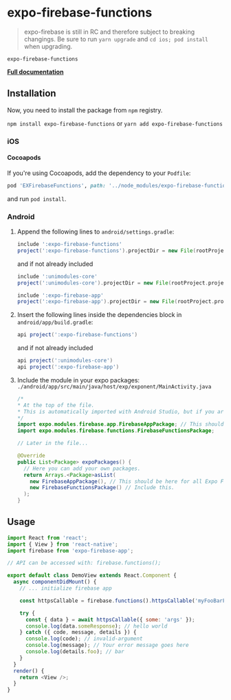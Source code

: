 # expo-firebase-functions

> expo-firebase is still in RC and therefore subject to breaking changings. Be sure to run `yarn upgrade` and `cd ios; pod install` when upgrading.

`expo-firebase-functions`

[**Full documentation**](https://rnfirebase.io/docs/master/functions/reference/functions)

## Installation

Now, you need to install the package from `npm` registry.

`npm install expo-firebase-functions` or `yarn add expo-firebase-functions`

### iOS

#### Cocoapods

If you're using Cocoapods, add the dependency to your `Podfile`:

```ruby
pod 'EXFirebaseFunctions', path: '../node_modules/expo-firebase-functions/ios'
```

and run `pod install`.

### Android

1.  Append the following lines to `android/settings.gradle`:

    ```gradle
    include ':expo-firebase-functions'
    project(':expo-firebase-functions').projectDir = new File(rootProject.projectDir, '../node_modules/expo-firebase-functions/android')
    ```

    and if not already included

    ```gradle
    include ':unimodules-core'
    project(':unimodules-core').projectDir = new File(rootProject.projectDir, '../node_modules/@unimodules/core/android')

    include ':expo-firebase-app'
    project(':expo-firebase-app').projectDir = new File(rootProject.projectDir, '../node_modules/expo-firebase-app/android')
    ```

2.  Insert the following lines inside the dependencies block in `android/app/build.gradle`:
    ```gradle
    api project(':expo-firebase-functions')
    ```
    and if not already included
    ```gradle
    api project(':unimodules-core')
    api project(':expo-firebase-app')
    ```
3.  Include the module in your expo packages: `./android/app/src/main/java/host/exp/exponent/MainActivity.java`

    ```java
    /*
    * At the top of the file.
    * This is automatically imported with Android Studio, but if you are in any other editor you will need to manually import the module.
    */
    import expo.modules.firebase.app.FirebaseAppPackage; // This should be here for all Expo Firebase features.
    import expo.modules.firebase.functions.FirebaseFunctionsPackage;

    // Later in the file...

    @Override
    public List<Package> expoPackages() {
      // Here you can add your own packages.
      return Arrays.<Package>asList(
        new FirebaseAppPackage(), // This should be here for all Expo Firebase features.
        new FirebaseFunctionsPackage() // Include this.
      );
    }
    ```

## Usage

```javascript
import React from 'react';
import { View } from 'react-native';
import firebase from 'expo-firebase-app';

// API can be accessed with: firebase.functions();

export default class DemoView extends React.Component {
  async componentDidMount() {
    // ... initialize firebase app

    const httpsCallable = firebase.functions().httpsCallable('myFooBarFn');

    try {
      const { data } = await httpsCallable({ some: 'args' });
      console.log(data.someResponse); // hello world
    } catch ({ code, message, details }) {
      console.log(code); // invalid-argument
      console.log(message); // Your error message goes here
      console.log(details.foo); // bar
    }
  }
  render() {
    return <View />;
  }
}
```
